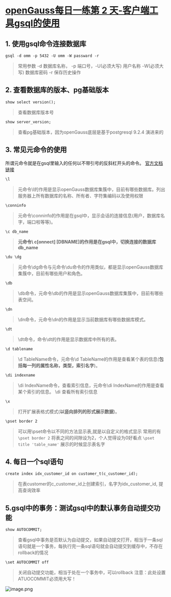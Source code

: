 # [openGauss每日一练第 2 天-客户端工具gsql的使用](https://www.modb.pro/db/567478)
## 1. 使用gsql命令连接数据库
`gsql -d omm -p 5432 -U omm -W passward -r`
> 常用参数
> -d 数据库名称， -p 端口号，-U(必须大写) 用户名称 -W(必须大写) 数据库密码 -r 保存历史操作

## 2. 查看数据库的版本、pg基础版本
`show select version();` 
> 查看数据库版本号

`show server_version;` 
> 查看pg基础版本，因为openGauss底层是基于postgresql 9.2.4 演进来的

## 3. 常见元命令的使用
所谓元命令就是在gsql里输入的任何以不带引号的反斜杠开头的命令。
[官方文档链接](https://www.bookstack.cn/read/opengauss-2.0-zh/ac9dc9d434be0619.md#dcs0pq)

`\l`
> 元命令\l的作用是显示openGauss数据库集簇中，目前有哪些数据库。列出服务器上所有数据库的名称、所有者、字符集编码以及使用权限

`\conninfo` 
> 元命令\conninfo的作用是在gsql中，显示会话的连接信息(用户，数据库名字，端口啦等等)。

`\c db_name`
> **元命令\ c[onnect] [DBNAME]的作用是在gsql中，切换连接的数据库db_name**

`\du \dg`
> 元命令\dg命令与元命令\du命令的作用类似，都是显示openGauss数据库集簇中，目前有哪些用户和角色。

`\db` 
> \db命令，元命令\db的作用是显示openGauss数据库集簇中，目前有哪些表空间。

`\dn` 
> \dn命令，元命令\dn的作用是显示当前数据库有哪些数据库模式。

`\dt`
> \dt命令，命令\dt的作用是显示数据库中所有的表。

`\d tablename`
> \d TableName命令，元命令\d TableName的作用是查看某个表的信息(**包括每一列的属性名称，类型，索引名字**)。

`\di indexname`
> \di IndexName命令，查看索引信息，元命令\di IndexName的作用是查看某个索引的信息。
> \di 查看所有索引信息

`\x `
> 打开扩展表格式模式(**以竖向排列的形式展示数据**)。


`\pset border 2`
> 可以用\pset命令以不同的方法显示表,就是以自定义的格式显示
> 常用的有`\pset border 2` 将表之间的间隙设为2，个人觉得设为0好看点 `\pset title 'table_name'` 展示的时候显示表名字

## 4. 每日一个sql语句
`create index idx_customer_id on customer_t(c_customer_id);`
> 在表customer的c_customer_id上创建索引，名字为idx_customer_id, 提高查询效率


## 5.gsql中的事务：测试gsql中的默认事务自动提交功能
`show AUTOCOMMIT;`
> 查看gsql中事务是否默认为自动提交，如果自动提交打开，相当于一条sql语句就是一个事务，每执行完一条sql语句就会自动提交到缓存中，不存在rollback的情况

`\set AUTOCOMMIT off`
> 关闭自动提交功能，相当于处在一个事务中，可以rollback
> 注意：此处设置ATUOCOMMIT必须用大写！

![image.png](https://oss-emcsprod-public.modb.pro/image/editor/20221125-4b400ac4-a080-4065-a87a-331875431472.png)

